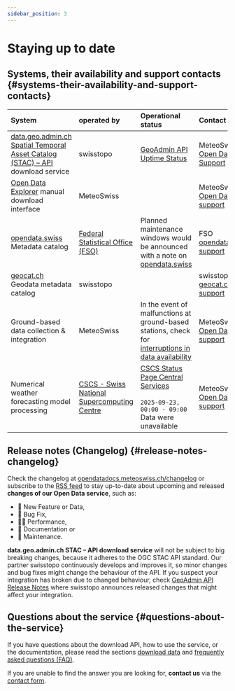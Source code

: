 ```yaml
---
sidebar_position: 3
---
```


# Staying up to date

## Systems, their availability and support contacts {#systems-their-availability-and-support-contacts}

| System | operated by | Operational status | Contact point |
|:-------|:------------|:-------------------|:--------------|
| [data.geo.admin.ch Spatial Temporal Asset Catalog (STAC) – API](https://www.geo.admin.ch/en/rest-interface-stac-api) download service | swisstopo | [GeoAdmin API Uptime Status](https://api3.geo.admin.ch/api/status.html) | MeteoSwiss [Open Data Support](https://www.meteoswiss.admin.ch/about-us/contact/contact-form.html) |
| [Open Data Explorer](https://www.meteoswiss.admin.ch/services-and-publications/applications/ext/download-data-without-coding-skills.html#lang=en&mdt=normal&pgid=&sid=&col=&di=&tr=&hdr=) manual download interface | MeteoSwiss |  | MeteoSwiss [Open Data support](https://www.meteoswiss.admin.ch/about-us/contact/contact-form.html) |
| [opendata.swiss](https://opendata.swiss/en/organization/bundesamt-fur-meteorologie-und-klimatologie-meteoschweiz?q=&sort=max%28issued%2C+modified%29+desc) Metadata catalog | [Federal Statistical Office (FSO)](https://www.bfs.admin.ch/bfs/en/home.html) | Planned maintenance windows would be announced with a note on [opendata.swiss](https://opendata.swiss) | FSO [opendata.swiss support](https://opendata.swiss/en/contact) | 
| [geocat.ch](https://www.geocat.ch/datahub/organization/Federal%20Office%20of%20Meteorology%20and%20Climatology%20MeteoSwiss) Geodata metadata catalog | swisstopo |     | swisstopo [geocat.ch support](https://info.geocat.ch/en/contact) |
| Ground-based data collection & integration | MeteoSwiss | In the event of malfunctions at ground-based stations, check for [interruptions in data availability](https://www.meteoswiss.admin.ch/services-and-publications/applications/data-availability.html) | MeteoSwiss [Open Data support](https://www.meteoswiss.admin.ch/about-us/contact/contact-form.html) |
| Numerical weather forecasting model processing | [CSCS - Swiss National Supercomputing Centre](https://www.cscs.ch/services/contractual-partners) | [CSCS Status Page Central Services](https://status.cscs.ch/) <br></br> `2025-09-23, 00:00 - 09:00` Data were unavailable | MeteoSwiss [Open Data support](https://www.meteoswiss.admin.ch/about-us/contact/contact-form.html) |


## Release notes (Changelog) {#release-notes-changelog}

Check the changelog at [opendatadocs.meteoswiss.ch/changelog](https://opendatadocs.meteoswiss.ch/changelog) or subscribe to the [RSS feed](https://opendatadocs.meteoswiss.ch/changelog/rss.xml) to stay up-to-date about upcoming and released **changes of our Open Data service**, such as:

- 🚀 New Feature or Data,
- 🐛 Bug Fix,
- 🏃‍♀️ Performance,
- 📝 Documentation or
- 🔧 Maintenance.

**data.geo.admin.ch STAC – API download service** will not be subject to big breaking changes, because it adheres to the OGC STAC API standard. Our partner swisstopo continuously develops and improves it, so minor changes and bug fixes might change the behaviour of the API. If you suspect your integration has broken due to changed behaviour, check [GeoAdmin API Release Notes](https://api3.geo.admin.ch/releasenotes/index.html) where swisstopo announces released changes that might affect your integration.


## Questions about the service {#questions-about-the-service}

If you have questions about the download API, how to use the service, or the documentation, please read the sections [download data](/general/download) and [frequently asked questions (FAQ)](/general/faq).

If you are unable to find the answer you are looking for, **contact us** via the [contact form](https://www.meteoswiss.admin.ch/about-us/contact/contact-form.html).
